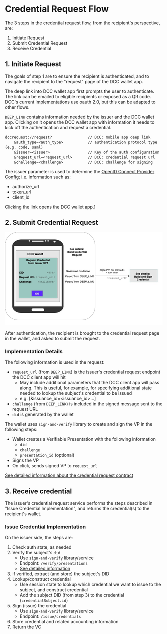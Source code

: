 # Credential Request Flow

The 3 steps in the credential request flow, from the recipient's perspective, are:

1. Initiate Request
2. Submit Credential Request
3. Receive Credential

## 1. Initiate Request

The goals of step 1 are to ensure the recipient is authenticated, and to navigate the recipient to the "request" page of the DCC wallet app.

The deep link into DCC wallet app first prompts the user to authenticate. The link can be emailed to eligible recipients or exposed as a QR code. DCC's current implementations use oauth 2.0, but this can be adapted to other flows.

`DEEP_LINK` contains information needed by the issuer and the DCC wallet app. Clicking on it opens the DCC wallet app with information it needs to kick off the authentication and request a credential.

```
dccrequest://request?                // DCC: mobile app deep link
    &auth_type=<auth_type>           // authentication protocol type (e.g. code, saml)
    &issuer=<issuer>                 // Key of the auth configuration
    &request_url=<request_url>       // DCC: credential request url
    &challenge=<challenge>           // DCC: challenge for signing
```

The issuer parameter is used to determine the [OpenID Connect Provider Config](https://openid.net/specs/openid-connect-discovery-1_0.html#ProviderConfig); i.e. information such as:

- authorize_url
- token_url
- client_id

Clicking the link opens the DCC wallet app.]

## 2. Submit Credential Request

![](cred_request_cropped.jpg)

After authentication, the recipient is brought to the credential request page in the wallet, and asked to submit the request. 

### Implementation Details

The following information is used in the request:
- `request_url` (from `DEEP_LINK`) is the issuer's credential request endpoint the DCC client app will hit
    - May include additional parameters that the DCC client app will pass along. This is useful, for example, for specifying additional state needed to lookup the subject's credential to be issued 
    - e.g. [&issuance_id=<issuance_id>...]
- `challenge` (from `DEEP_LINK`) is included  in the signed message sent to the request URL
- `did` is generated by the wallet

The wallet uses `sign-and-verify` library to create and sign the VP in the following steps:

- Wallet creates a Verifiable Presentation with the following information
  - `did`
  - `challenge`
  - `presentation_id` (optional)
- Signs the VP
- On click, sends signed VP to `request_url`

[See detailed information about the credential request contract](https://github.com/digitalcredentials/sign-and-verify/blob/master/README.md#overview-of-credential-request-flow)

## 3. Receive credential

The issuer's credential request service performs the steps described in "Issue Credential Implementation", and returns the credential(s) to the recipient's wallet.

### Issue Credential Implementation

On the issuer side, the steps are:
1. Check auth state, as needed
2. Verify the subject's `did`
    - Use `sign-and-verify` library/service
    - Endpoint: `/verify/presentations`
    - [See detailed information](https://github.com/digitalcredentials/sign-and-verify/blob/master/README.md#did-proof-of-control-verification)
3. If verified, extract (and store) the subject's DID
4. Lookup/construct credential
    - Use session state to lookup which credential we want to issue to the subject, and construct credential
    - Add the subject DID (from step 3) to the credential (`credentialSubject.id`)
5. Sign (issue) the credential 
    - Use `sign-and-verify` library/service
    - Endpoint: `/issue/credentials`
6. Store credential and related accounting information
7. Return the VC

